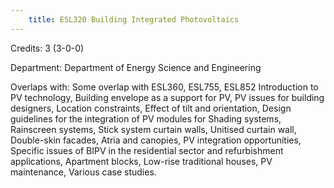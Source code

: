 ```yaml
---
    title: ESL320 Building Integrated Photovoltaics
---
```

Credits: 3 (3-0-0)

Department: Department of Energy Science and Engineering

Overlaps with: Some overlap with ESL360, ESL755, ESL852 Introduction to PV technology, Building envelope as a support for PV, PV issues for building designers, Location constraints, Effect of tilt and orientation, Design guidelines for the integration of PV modules for Shading systems, Rainscreen systems, Stick system curtain walls, Unitised curtain wall, Double-skin facades, Atria and canopies, PV integration opportunities, Specific issues of BIPV in the residential sector and refurbishment applications, Apartment blocks, Low-rise traditional houses, PV maintenance, Various case studies.